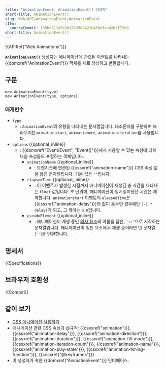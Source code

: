 ```yaml
---
title: "AnimationEvent: AnimationEvent() 생성자"
short-title: AnimationEvent()
slug: Web/API/AnimationEvent/AnimationEvent
l10n:
  sourceCommit: 135b8311a5e3d12789e8421845be3ce026ef72b8
short-title: AnimationEvent()
---
```


{{APIRef("Web Animations")}}

**`AnimationEvent()`** 생성자는 애니메이션에 관련된 이벤트를 나타내는 {{domxref("AnimationEvent")}} 객체를 새로 생성하고 반환합니다.

## 구문

```js-nolint
new AnimationEvent(type)
new AnimationEvent(type, options)
```

### 매개변수

- `type`
  - : `AnimationEvent`의 유형을 나타내는 문자열입니다. 대소문자를 구분하며 브라우저는`animationstart`, `animationend`, `animationiteration`을 사용합니다.
- `options` {{optional_inline}}
  - : {{domxref("Event/Event", "Event()")}}에서 사용할 수 있는 속성에 더해 다음 속성들도 포함하는 객체입니다.
    - `animationName` {{optional_inline}}
      - : 트랜지션에 연관된 {{cssxref("animation-name")}} CSS 속성 값을 담은 문자열입니다. 기본 값은 `""`입니다.
    - `elapsedTime` {{optional_inline}}
      - : 이 이벤트가 발생한 시점까지 애니메이션이 재생된 총 시간을 나타내는 `float` 값입니다. 초 단위며, 애니메이션이 일시중지됐던 시간은 제외합니다. `animationstart` 이벤트의 `elapsedTime`은 {{cssxref("animation-delay")}}의 값이 음수인 경우에만 `(-1 * delay)`가 되고, 그 외에는 `0.0`입니다.
    - `pseudoElement` {{optional_inline}}
      - : 애니메이션이 재생 중인 [의사 요소](/ko/docs/Web/CSS/Pseudo-elements)의 이름을 담은, `'::'`으로 시작하는 문자열입니다. 애니메이션이 일반 요소에서 재생 중이라면 빈 문자열(`''`)을 반환합니다.

## 명세서

{{Specifications}}

## 브라우저 호환성

{{Compat}}

## 같이 보기

- [CSS 애니메이션 사용하기](/ko/docs/Web/CSS/CSS_animations/Using_CSS_animations)
- 애니메이션 관련 CSS 속성과 @규칙: {{cssxref("animation")}},
  {{cssxref("animation-delay")}}, {{cssxref("animation-direction")}},
  {{cssxref("animation-duration")}}, {{cssxref("animation-fill-mode")}},
  {{cssxref("animation-iteration-count")}}, {{cssxref("animation-name")}},
  {{cssxref("animation-play-state")}}, {{cssxref("animation-timing-function")}},
  {{cssxref("@keyframes")}}
- 이 생성자가 속한 {{domxref("AnimationEvent")}} 인터페이스.

